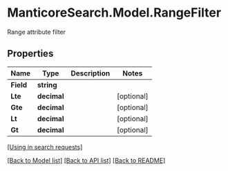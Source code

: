 # ManticoreSearch.Model.RangeFilter
Range attribute filter

## Properties

Name | Type | Description | Notes
------------ | ------------- | ------------- | -------------
**Field** | **string** |  | 
**Lte** | **decimal** |  | [optional] 
**Gte** | **decimal** |  | [optional] 
**Lt** | **decimal** |  | [optional] 
**Gt** | **decimal** |  | [optional] 

[[Using in search requests]](SearchApi.md#RangeFilter)


[[Back to Model list]](../README.md#documentation-for-models) [[Back to API list]](../README.md#documentation-for-api-endpoints) [[Back to README]](../README.md)

